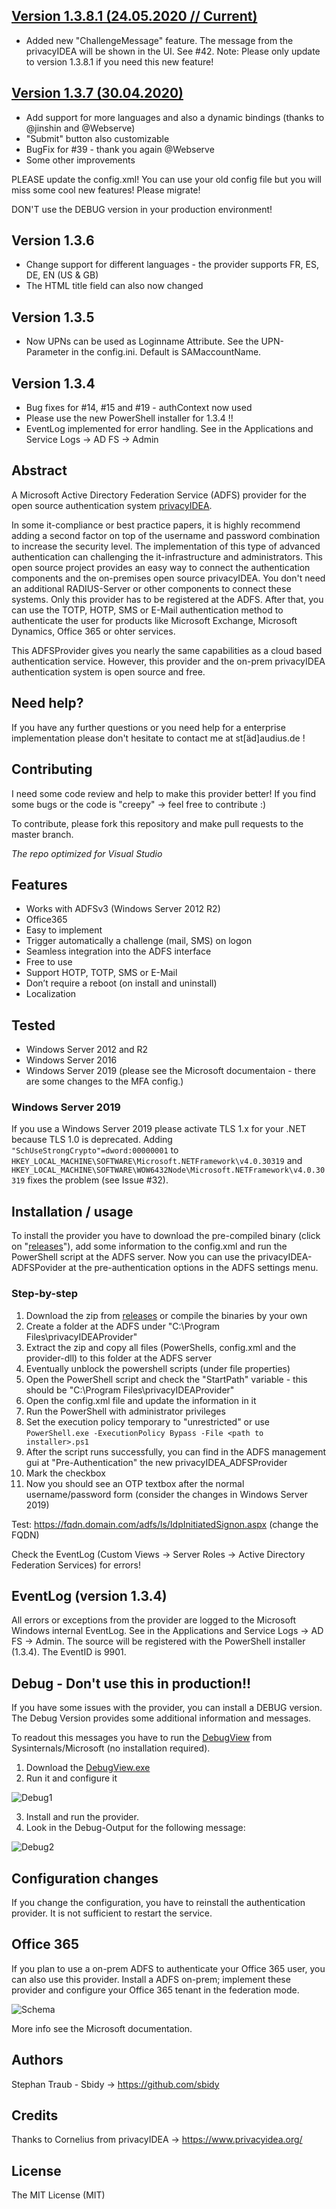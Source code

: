 ## [Version 1.3.8.1 (24.05.2020 // Current)](https://github.com/sbidy/privacyIDEA-ADFSProvider/releases/tag/1.3.8.1)
  - Added new "ChallengeMessage" feature. The message from the privacyIDEA will be shown in the UI. See #42.
  Note: Please only update to version 1.3.8.1 if you need this new feature!

## [Version 1.3.7 (30.04.2020)](https://github.com/sbidy/privacyIDEA-ADFSProvider/releases/tag/1.3.7)
  - Add support for more languages and also a dynamic bindings (thanks to @jinshin and @Webserve)
  - "Submit" button also customizable
  - BugFix for #39 - thank you again @Webserve
  - Some other improvements
  
PLEASE update the config.xml! You can use your old config file but you will miss some cool new features! Please migrate!

DON'T use the DEBUG version in your production environment!

## Version 1.3.6
  - Change support for different languages - the provider supports FR, ES, DE, EN (US & GB)
  - The HTML title field can also now changed

## Version 1.3.5
  - Now UPNs can be used as Loginname Attribute. See the UPN-Parameter in the config.ini. Default is SAMaccountName. 

## Version 1.3.4 
  - Bug fixes for #14, #15 and #19 - authContext now used
  - Please use the new PowerShell installer for 1.3.4 !!
  - EventLog implemented for error handling. See in the Applications and Service Logs -> AD FS -> Admin

## Abstract
A Microsoft Active Directory Federation Service (ADFS) provider for the open source authentication system [privacyIDEA](https://www.privacyidea.org/).

In some it-compliance or best practice papers, it is highly recommend adding a second factor on top of the username and password combination to increase the security level.
The implementation of this type of advanced authentication can challenging the it-infrastructure and administrators.
This open source project provides an easy way to connect the authentication components and the on-premises open source privacyIDEA.
You don't need an additional RADIUS-Server or other components to connect these systems. Only this provider has to be registered at the ADFS.
After that, you can use the TOTP, HOTP, SMS or E-Mail authentication method to authenticate the user for products like Microsoft Exchange, Microsoft Dynamics, Office 365 or ohter services.

This ADFSProvider gives you nearly the same capabilities as a cloud based authentication service. However, this provider and the on-prem privacyIDEA authentication system is open source and free. 

## Need help? 
If you have any further questions or you need help for a enterprise implementation please don't hesitate to contact me at st[äd]audius.de !

## Contributing
I need some code review and help to make this provider better! If you find some bugs or the code is "creepy" -> feel free to contribute :)

To contribute, please fork this repository and make pull requests to the master branch.

*The repo optimized for Visual Studio*

## Features
- Works with ADFSv3 (Windows Server 2012 R2)
- Office365
- Easy to implement
- Trigger automatically a challenge (mail, SMS) on logon
- Seamless integration into the ADFS interface
- Free to use
- Support HOTP, TOTP, SMS or E-Mail
- Don’t require a reboot (on install and uninstall)
- Localization

## Tested
- Windows Server 2012 and R2
- Windows Server 2016
- Windows Server 2019 (please see the Microsoft documentaion - there are some changes to the MFA config.)

### Windows Server 2019
If you use a Windows Server 2019 please activate TLS 1.x for your .NET because TLS 1.0 is deprecated.
Adding `"SchUseStrongCrypto"=dword:00000001` to `HKEY_LOCAL_MACHINE\SOFTWARE\Microsoft.NETFramework\v4.0.30319`
and `HKEY_LOCAL_MACHINE\SOFTWARE\WOW6432Node\Microsoft.NETFramework\v4.0.30319` fixes the problem (see Issue #32).

## Installation / usage
To install the provider you have to download the pre-compiled binary (click on "[releases](https://github.com/sbidy/privacyIDEA-ADFSProvider/releases/)"), add some information to the config.xml and run the PowerShell script at the ADFS server. Now you can use the privacyIDEA-ADFSPovider at the pre-authentication options in the ADFS settings menu.

### Step-by-step
1. Download the zip from [releases](https://github.com/sbidy/privacyIDEA-ADFSProvider/releases/) or compile the binaries by your own
2. Create a folder at the ADFS under "C:\Program Files\privacyIDEAProvider\"
3. Extract the zip and copy all files (PowerShells, config.xml and the provider-dll) to this folder at the ADFS server
4. Eventually unblock the powershell scripts (under file properties)
5. Open the PowerShell script and check the "StartPath" variable - this should be "C:\Program Files\privacyIDEAProvider\"
6. Open the config.xml file and update the information in it
7. Run the PowerShell with administrator privileges
8. Set the execution policy temporary to "unrestricted" or use `PowerShell.exe -ExecutionPolicy Bypass -File <path to installer>.ps1`
9. After the script runs successfully, you can find in the ADFS management gui at "Pre-Authentication" the new privacyIDEA_ADFSProvider
10. Mark the checkbox
11. Now you should see an OTP textbox after the normal username/password form (consider the changes in Windows Server 2019) 

Test: https://fqdn.domain.com/adfs/ls/IdpInitiatedSignon.aspx (change the FQDN)

Check the EventLog (Custom Views -> Server Roles -> Active Directory Federation Services) for errors!

## EventLog (version 1.3.4)
All errors or exceptions from the provider are logged to the Microsoft Windows internal EventLog.
See in the Applications and Service Logs -> AD FS -> Admin. The source will be registered with the PowerShell installer (1.3.4).
The EventID is 9901.

## Debug - Don't use this in production!!
If you have some issues with the provider, you can install a DEBUG version. The Debug Version provides some additional information and messages.

To readout this messages you have to run the [DebugView](https://docs.microsoft.com/en-us/sysinternals/downloads/debugview) from Sysinternals/Microsoft (no installation required).

1. Download the [DebugView.exe](https://docs.microsoft.com/en-us/sysinternals/downloads/debugview)
2. Run it and configure it

![Debug1](https://github.com/sbidy/privacyIDEA-ADFSProvider/blob/master/Debug_Cap.PNG)

3. Install and run the provider.
4. Look in the Debug-Output for the following message:

![Debug2](https://github.com/sbidy/privacyIDEA-ADFSProvider/blob/master/Debug_Cap2.PNG)

## Configuration changes 
If you change the configuration, you have to reinstall the authentication provider.
It is not sufficient to restart the service.

## Office 365
If you plan to use a on-prem ADFS to authenticate your Office 365 user, you can also use this provider.
Install a ADFS on-prem; implement these provider and configure your Office 365 tenant in the federation mode.

![Schema](https://raw.githubusercontent.com/sbidy/privacyIDEA-ADFSProvider/master/drawing.png)

More info see the Microsoft documentation.

## Authors
Stephan Traub - Sbidy -> https://github.com/sbidy

## Credits
Thanks to Cornelius from privacyIDEA -> https://www.privacyidea.org/

## License
The MIT License (MIT)
